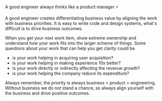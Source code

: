 A good engineer always thinks like a product manager ⚡

A good engineer creates differentiating business value by aligning the work with business priorities. It is easy to write code and design systems, what's difficult is to drive business outcomes.

When you get your next work item, show extreme ownership and understand how your work fits into the larger scheme of things. Some questions about your work that can help you get clarity could be

- is your work helping in acquiring user acquisition?
- is your work helping in making experience 10x better?
- is your work directly or indirectly affecting the revenue growth?
- is your work helping the company reduce its expenditure?

Always remember, the priority is always business > product > engineering. Without business we do not stand a chance, so always align yourself with the business and drive positive outcomes.
